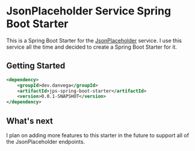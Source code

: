 # JsonPlaceholder Service Spring Boot Starter

This is a Spring Boot Starter for the [JsonPlaceholder](https://jsonplaceholder.typicode.com/) service. I use this service all the time and decided to create a Spring Boot Starter for it. 


## Getting Started


```xml
<dependency>
    <groupId>dev.danvega</groupId>
    <artifactId>jps-spring-boot-starter</artifactId>
    <version>0.0.1-SNAPSHOT</version>
</dependency>
```

## What's next 

I plan on adding more features to this starter in the future to support all of the JsonPlaceholder endpoints.